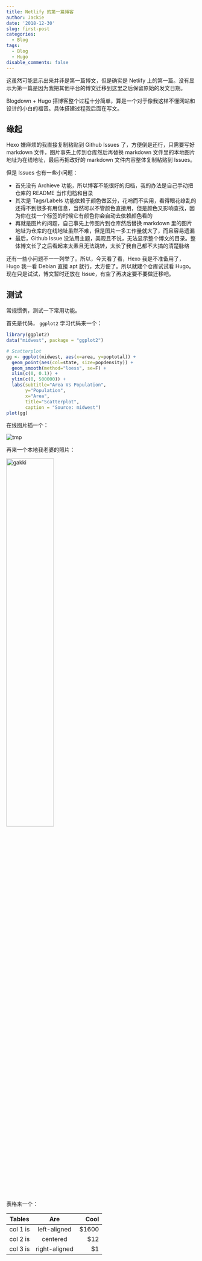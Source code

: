 ```yaml
---
title: Netlify 的第一篇博客
author: Jackie
date: '2018-12-30'
slug: first-post
categories:
  - Blog
tags:
  - Blog
  - Hugo
disable_comments: false
---
```


这虽然可能显示出来并非是第一篇博文，但是确实是 Netlify 上的第一篇。没有显示为第一篇是因为我把其他平台的博文迁移到这里之后保留原始的发文日期。

Blogdown + Hugo 搭博客整个过程十分简单，算是一个对于像我这样不懂网站和设计的小白的福音。具体搭建过程我后面在写文。

## 缘起

Hexo 嫌麻烦的我直接复制粘贴到 Github Issues 了，方便倒是还行，只需要写好 markdown 文件，图片事先上传到仓库然后再替换 markdown 文件里的本地图片地址为在线地址，最后再把改好的 markdown 文件内容整体复制粘贴到 Issues。

但是 Issues 也有一些小问题：

- 首先没有 Archieve 功能，所以博客不能很好的归档，我的办法是自己手动把仓库的 README 当作归档和目录
- 其次是 Tags/Labels  功能依赖于颜色做区分，花哨而不实用，看得眼花缭乱的还得不到很多有用信息，当然可以不管颜色直接用，但是颜色又影响查找，因为你在找一个标签的时候它有颜色你会自动去依赖颜色看的
- 再就是图片的问题，自己事先上传图片到仓库然后替换 markdown 里的图片地址为仓库的在线地址虽然不难，但是图片一多工作量就大了，而且容易遗漏
- 最后，Github Issue 没法用主题，美观且不说，无法显示整个博文的目录。整体博文长了之后看起来太素且无法跳转，太长了我自己都不大搞的清楚脉络

还有一些小问题不一一列举了。所以，今天看了看，Hexo 我是不准备用了，Hugo 我一看 Debian 直接 apt 就行，太方便了。所以就建个仓库试试看 Hugo。现在只是试试，博文暂时还放在 Issue，有空了再决定要不要做迁移吧。

## 测试

常规惯例，测试一下常用功能。

首先是代码， `ggplot2` 学习代码来一个：

```r
library(ggplot2)
data("midwest", package = "ggplot2")

# Scatterplot
gg <- ggplot(midwest, aes(x=area, y=poptotal)) + 
  geom_point(aes(col=state, size=popdensity)) + 
  geom_smooth(method="loess", se=F) + 
  xlim(c(0, 0.1)) + 
  ylim(c(0, 500000)) + 
  labs(subtitle="Area Vs Population", 
       y="Population", 
       x="Area", 
       title="Scatterplot", 
       caption = "Source: midwest")
plot(gg)
```

在线图片插一个：

![tmp](https://i.imgur.com/Hc4gij4.jpg)

再来一个本地我老婆的照片：

<img src="/post/2018-12-30-first-post_files/gakki.jpeg" alt="gakki" width="50%" height="50%"/>

表格来一个：

| Tables   |      Are      |  Cool |
|----------|:-------------:|------:|
| col 1 is |  left-aligned | $1600 |
| col 2 is |    centered   |   $12 |
| col 3 is | right-aligned |    $1 |